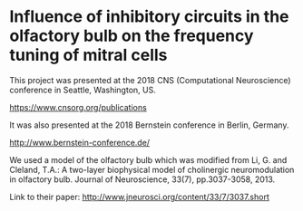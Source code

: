# Influence of inhibitory circuits in the olfactory bulb on the frequency tuning of mitral cells


This project was presented at the 2018 CNS (Computational Neuroscience) conference in Seattle, Washington, US.

https://www.cnsorg.org/publications 

It was also presented at the 2018 Bernstein conference in Berlin, Germany.

http://www.bernstein-conference.de/ 


We used a model of the olfactory bulb which was modified from 
Li, G. and Cleland, T.A.: A two-layer biophysical model of cholinergic neuromodulation in olfactory bulb. Journal of Neuroscience, 33(7), pp.3037-3058, 2013.

Link to their paper: http://www.jneurosci.org/content/33/7/3037.short 



